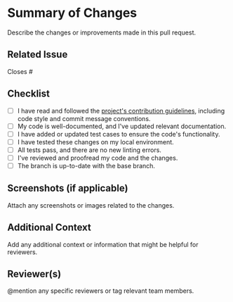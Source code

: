 
# Summary of Changes

Describe the changes or improvements made in this pull request.

## Related Issue

Closes #<issue-number>

## Checklist

- [ ] I have read and followed the [project's contribution guidelines](https://github.com/secure-systems-lab/lab-guidelines/blob/master/dev-workflow.md), including code style and commit message conventions.
- [ ] My code is well-documented, and I've updated relevant documentation.
- [ ] I have added or updated test cases to ensure the code's functionality.
- [ ] I have tested these changes on my local environment.
- [ ] All tests pass, and there are no new linting errors.
- [ ] I've reviewed and proofread my code and the changes.
- [ ] The branch is up-to-date with the base branch.

## Screenshots (if applicable)

Attach any screenshots or images related to the changes.

## Additional Context

Add any additional context or information that might be helpful for reviewers.

## Reviewer(s)

@mention any specific reviewers or tag relevant team members.
